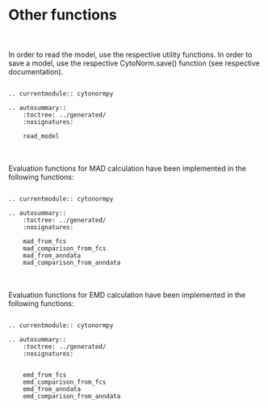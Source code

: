 # Other functions

<br/><br/>
In order to read the model, use the respective utility functions.
In order to save a model, use the respective CytoNorm.save() function (see respective documentation).

```{eval-rst}

.. currentmodule:: cytonormpy

.. autosummary::
    :toctree: ../generated/
    :nosignatures:

    read_model
```

<br/><br/>
Evaluation functions for MAD calculation have been implemented
in the following functions:

```{eval-rst}

.. currentmodule:: cytonormpy

.. autosummary::
    :toctree: ../generated/
    :nosignatures:

    mad_from_fcs
    mad_comparison_from_fcs
    mad_from_anndata
    mad_comparison_from_anndata
```


<br/><br/>
Evaluation functions for EMD calculation have been implemented
in the following functions:

```{eval-rst}

.. currentmodule:: cytonormpy

.. autosummary::
    :toctree: ../generated/
    :nosignatures:


    emd_from_fcs
    emd_comparison_from_fcs
    emd_from_anndata
    emd_comparison_from_anndata

```

